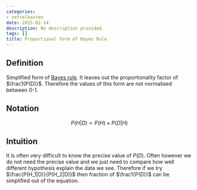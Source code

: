 ```yaml
---
categories:
- zettelkasten
date: 2025-02-14
description: No description provided.
tags: []
title: Proportional form of Bayes Rule
---
```


## Definition

Simplified form of [Bayes rule](Bayes%20rule.md). It leaves out the proportionality factor of $\frac1{P(D)}$. Therefore the values of this form are not normalised between 0-1.

## Notation

$$P(H|D)\propto P(H)\times P(D|H)$$

## Intuition

It is often very difficult to know the precise value of $P(D)$. Often however we do not need the precise value and we just need to compare how well different hypothesis explain the data we see. Therefore if we try $\frac{P(H_1|D)}{P(H_2|D)}$ then fraction of $\frac1{P(D)}$ can be simplified out of the equation.
